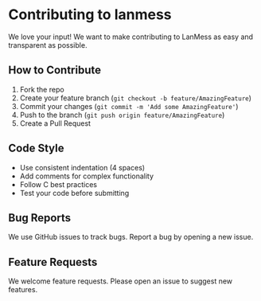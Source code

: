 # Contributing to lanmess

We love your input! We want to make contributing to LanMess as easy and transparent as possible.

## How to Contribute

1. Fork the repo
2. Create your feature branch (`git checkout -b feature/AmazingFeature`)
3. Commit your changes (`git commit -m 'Add some AmazingFeature'`)
4. Push to the branch (`git push origin feature/AmazingFeature`)
5. Create a Pull Request

## Code Style

- Use consistent indentation (4 spaces)
- Add comments for complex functionality
- Follow C best practices
- Test your code before submitting

## Bug Reports

We use GitHub issues to track bugs. Report a bug by opening a new issue.

## Feature Requests

We welcome feature requests. Please open an issue to suggest new features.
